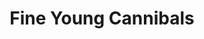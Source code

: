---
title: "Fine Young Cannibals"
summary: "British pop rock band with soul influences formed in 1984 in Birmingham, United Kingdom."
image: "fine-young-cannibals.jpg"
apple_music_artist_url: "https://music.apple.com/gb/artist/fine-young-cannibals/356196"
---